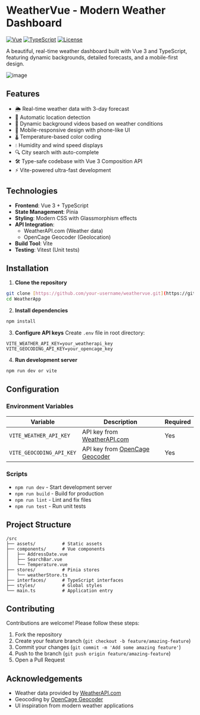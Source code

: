 # WeatherVue - Modern Weather Dashboard

[![Vue](https://img.shields.io/badge/Vue-3.3-4FC08D.svg?logo=vuedotjs)](https://vuejs.org/)
[![TypeScript](https://img.shields.io/badge/TypeScript-5.0-3178C6.svg?logo=typescript)](https://www.typescriptlang.org/)
[![License](https://img.shields.io/badge/License-MIT-blue.svg)](LICENSE)

A beautiful, real-time weather dashboard built with Vue 3 and TypeScript, featuring dynamic backgrounds, detailed forecasts, and a mobile-first design.

![image](https://github.com/user-attachments/assets/fbb0edfe-e4e0-4def-a79e-034259b486fc)

## Features

- 🌦️ Real-time weather data with 3-day forecast
- 📍 Automatic location detection
- 🎨 Dynamic background videos based on weather conditions
- 📱 Mobile-responsive design with phone-like UI
- 🌡️ Temperature-based color coding
- 💧 Humidity and wind speed displays
- 🔍 City search with auto-complete
- 🛠️ Type-safe codebase with Vue 3 Composition API
- ⚡ Vite-powered ultra-fast development

## Technologies

- **Frontend**: Vue 3 + TypeScript
- **State Management**: Pinia
- **Styling**: Modern CSS with Glassmorphism effects
- **API Integration**:
  - WeatherAPI.com (Weather data)
  - OpenCage Geocoder (Geolocation)
- **Build Tool**: Vite
- **Testing**: Vitest (Unit tests)

## Installation

1. **Clone the repository**
```bash
git clone [https://github.com/your-username/weathervue.git](https://github.com/NarcisNacev1/WeatherApp.git)
cd WeatherApp
```

2. **Install dependencies**
```bash
npm install
```

3. **Configure API keys**
Create `.env` file in root directory:
```env
VITE_WEATHER_API_KEY=your_weatherapi_key
VITE_GEOCODING_API_KEY=your_opencage_key
```

4. **Run development server**
```bash
npm run dev or vite
```

## Configuration

### Environment Variables
| Variable | Description | Required |
|----------|-------------|----------|
| `VITE_WEATHER_API_KEY` | API key from [WeatherAPI.com](https://www.weatherapi.com/) | Yes |
| `VITE_GEOCODING_API_KEY` | API key from [OpenCage Geocoder](https://opencagedata.com/) | Yes |

### Scripts
- `npm run dev` - Start development server
- `npm run build` - Build for production
- `npm run lint` - Lint and fix files
- `npm run test` - Run unit tests

## Project Structure
```
/src
├── assets/          # Static assets
├── components/      # Vue components
│   ├── AddressDate.vue
│   ├── SearchBar.vue
│   └── Temperature.vue
├── stores/          # Pinia stores
│   └── weatherStore.ts
├── interfaces/      # TypeScript interfaces
├── styles/          # Global styles
└── main.ts          # Application entry
```

## Contributing

Contributions are welcome! Please follow these steps:
1. Fork the repository
2. Create your feature branch (`git checkout -b feature/amazing-feature`)
3. Commit your changes (`git commit -m 'Add some amazing feature'`)
4. Push to the branch (`git push origin feature/amazing-feature`)
5. Open a Pull Request

## Acknowledgements

- Weather data provided by [WeatherAPI.com](https://www.weatherapi.com/)
- Geocoding by [OpenCage Geocoder](https://opencagedata.com/)
- UI inspiration from modern weather applications
```
